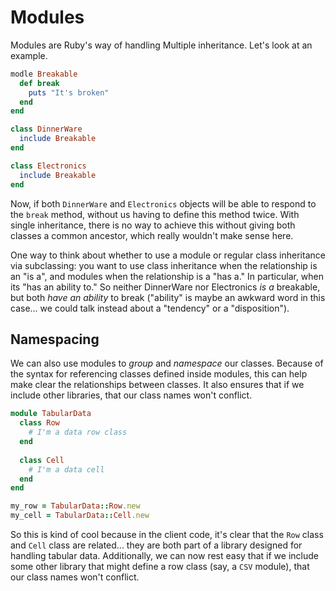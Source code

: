 # Modules

Modules are Ruby's way of handling Multiple inheritance. Let's look at an example.

```ruby
modle Breakable
  def break
    puts "It's broken"
  end
end

class DinnerWare
  include Breakable
end

class Electronics
  include Breakable
end
```

Now, if both `DinnerWare` and `Electronics` objects will be able to respond to the `break` method, without us having to define this method twice. With single inheritance, there is no way to achieve this without giving both classes a common ancestor, which really wouldn't make sense here.

One way to think about whether to use a module or regular class inheritance via subclassing: you want to use class inheritance when the relationship is an "is a", and modules when the relationship is a "has a." In particular, when its "has an ability to." So neither DinnerWare nor Electronics _is a_ breakable, but both _have an ability_ to break ("ability" is maybe an awkward word in this case... we could talk instead about a "tendency" or a "disposition").

## Namespacing

We can also use modules to _group_ and _namespace_ our classes. Because of the syntax for referencing classes defined inside modules, this can help make clear the relationships between classes. It also ensures that if we include other libraries, that our class names won't conflict.

```ruby
module TabularData
  class Row
    # I'm a data row class
  end
  
  class Cell
    # I'm a data cell
  end
end

my_row = TabularData::Row.new
my_cell = TabularData::Cell.new
```

So this is kind of cool because in the client code, it's clear that the `Row` class and `Cell` class are related... they are both part of a library designed for handling tabular data. Additionally, we can now rest easy that if we include some other library that might define a row class (say, a `CSV` module), that our class names won't conflict.
